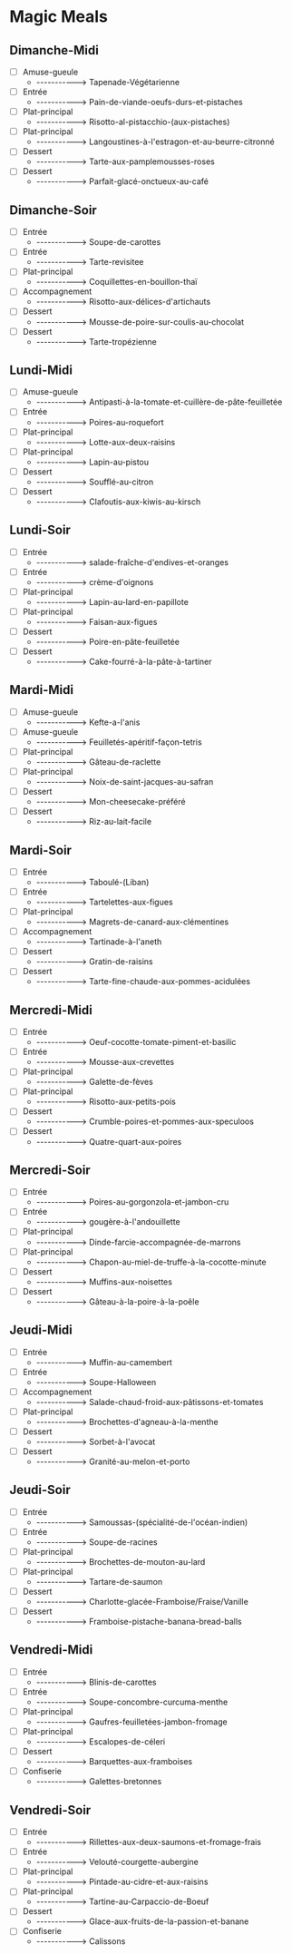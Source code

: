 # Magic Meals
##  Dimanche-Midi
- [ ] Amuse-gueule
  - -----------> Tapenade-Végétarienne
- [ ] Entrée
  - -----------> Pain-de-viande-oeufs-durs-et-pistaches
- [ ] Plat-principal
  - -----------> Risotto-al-pistacchio-(aux-pistaches)
- [ ] Plat-principal
  - -----------> Langoustines-à-l'estragon-et-au-beurre-citronné
- [ ] Dessert
  - -----------> Tarte-aux-pamplemousses-roses
- [ ] Dessert
  - -----------> Parfait-glacé-onctueux-au-café
##  Dimanche-Soir
- [ ] Entrée
  - -----------> Soupe-de-carottes
- [ ] Entrée
  - -----------> Tarte-revisitee
- [ ] Plat-principal
  - -----------> Coquillettes-en-bouillon-thaï
- [ ] Accompagnement
  - -----------> Risotto-aux-délices-d'artichauts
- [ ] Dessert
  - -----------> Mousse-de-poire-sur-coulis-au-chocolat
- [ ] Dessert
  - -----------> Tarte-tropézienne
##  Lundi-Midi
- [ ] Amuse-gueule
  - -----------> Antipasti-à-la-tomate-et-cuillère-de-pâte-feuilletée
- [ ] Entrée
  - -----------> Poires-au-roquefort
- [ ] Plat-principal
  - -----------> Lotte-aux-deux-raisins
- [ ] Plat-principal
  - -----------> Lapin-au-pistou
- [ ] Dessert
  - -----------> Soufflé-au-citron
- [ ] Dessert
  - -----------> Clafoutis-aux-kiwis-au-kirsch
##  Lundi-Soir
- [ ] Entrée
  - -----------> salade-fraîche-d'endives-et-oranges
- [ ] Entrée
  - -----------> crème-d'oignons
- [ ] Plat-principal
  - -----------> Lapin-au-lard-en-papillote
- [ ] Plat-principal
  - -----------> Faisan-aux-figues
- [ ] Dessert
  - -----------> Poire-en-pâte-feuilletée
- [ ] Dessert
  - -----------> Cake-fourré-à-la-pâte-à-tartiner
##  Mardi-Midi
- [ ] Amuse-gueule
  - -----------> Kefte-a-l'anis
- [ ] Amuse-gueule
  - -----------> Feuilletés-apéritif-façon-tetris
- [ ] Plat-principal
  - -----------> Gâteau-de-raclette
- [ ] Plat-principal
  - -----------> Noix-de-saint-jacques-au-safran
- [ ] Dessert
  - -----------> Mon-cheesecake-préféré
- [ ] Dessert
  - -----------> Riz-au-lait-facile
##  Mardi-Soir
- [ ] Entrée
  - -----------> Taboulé-(Liban)
- [ ] Entrée
  - -----------> Tartelettes-aux-figues
- [ ] Plat-principal
  - -----------> Magrets-de-canard-aux-clémentines
- [ ] Accompagnement
  - -----------> Tartinade-à-l'aneth
- [ ] Dessert
  - -----------> Gratin-de-raisins
- [ ] Dessert
  - -----------> Tarte-fine-chaude-aux-pommes-acidulées
##  Mercredi-Midi
- [ ] Entrée
  - -----------> Oeuf-cocotte-tomate-piment-et-basilic
- [ ] Entrée
  - -----------> Mousse-aux-crevettes
- [ ] Plat-principal
  - -----------> Galette-de-fèves
- [ ] Plat-principal
  - -----------> Risotto-aux-petits-pois
- [ ] Dessert
  - -----------> Crumble-poires-et-pommes-aux-speculoos
- [ ] Dessert
  - -----------> Quatre-quart-aux-poires
##  Mercredi-Soir
- [ ] Entrée
  - -----------> Poires-au-gorgonzola-et-jambon-cru
- [ ] Entrée
  - -----------> gougère-à-l'andouillette
- [ ] Plat-principal
  - -----------> Dinde-farcie-accompagnée-de-marrons
- [ ] Plat-principal
  - -----------> Chapon-au-miel-de-truffe-à-la-cocotte-minute
- [ ] Dessert
  - -----------> Muffins-aux-noisettes
- [ ] Dessert
  - -----------> Gâteau-à-la-poire-à-la-poêle
##  Jeudi-Midi
- [ ] Entrée
  - -----------> Muffin-au-camembert
- [ ] Entrée
  - -----------> Soupe-Halloween
- [ ] Accompagnement
  - -----------> Salade-chaud-froid-aux-pâtissons-et-tomates
- [ ] Plat-principal
  - -----------> Brochettes-d'agneau-à-la-menthe
- [ ] Dessert
  - -----------> Sorbet-à-l'avocat
- [ ] Dessert
  - -----------> Granité-au-melon-et-porto
##  Jeudi-Soir
- [ ] Entrée
  - -----------> Samoussas-(spécialité-de-l'océan-indien)
- [ ] Entrée
  - -----------> Soupe-de-racines
- [ ] Plat-principal
  - -----------> Brochettes-de-mouton-au-lard
- [ ] Plat-principal
  - -----------> Tartare-de-saumon
- [ ] Dessert
  - -----------> Charlotte-glacée-Framboise/Fraise/Vanille
- [ ] Dessert
  - -----------> Framboise-pistache-banana-bread-balls
##  Vendredi-Midi
- [ ] Entrée
  - -----------> Blinis-de-carottes
- [ ] Entrée
  - -----------> Soupe-concombre-curcuma-menthe
- [ ] Plat-principal
  - -----------> Gaufres-feuilletées-jambon-fromage
- [ ] Plat-principal
  - -----------> Escalopes-de-céleri
- [ ] Dessert
  - -----------> Barquettes-aux-framboises
- [ ] Confiserie
  - -----------> Galettes-bretonnes
##  Vendredi-Soir
- [ ] Entrée
  - -----------> Rillettes-aux-deux-saumons-et-fromage-frais
- [ ] Entrée
  - -----------> Velouté-courgette-aubergine
- [ ] Plat-principal
  - -----------> Pintade-au-cidre-et-aux-raisins
- [ ] Plat-principal
  - -----------> Tartine-au-Carpaccio-de-Boeuf
- [ ] Dessert
  - -----------> Glace-aux-fruits-de-la-passion-et-banane
- [ ] Confiserie
  - -----------> Calissons
